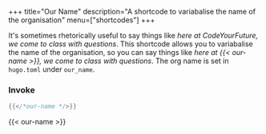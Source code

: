 +++
title="Our Name"
description="A shortcode to variabalise the name of the organisation"
menu=["shortcodes"]
+++

It's sometimes rhetorically useful to say things like <cite>here at CodeYourFuture, we come to class with questions</cite>. This shortcode allows you to variabalise the name of the organisation, so you can say things like <cite>here at {{< our-name >}}, we come to class with questions</cite>. The org name is set in `hugo.toml` under `our_name`.

### Invoke

```go
{{</*our-name */>}}
```

{{< our-name >}}
